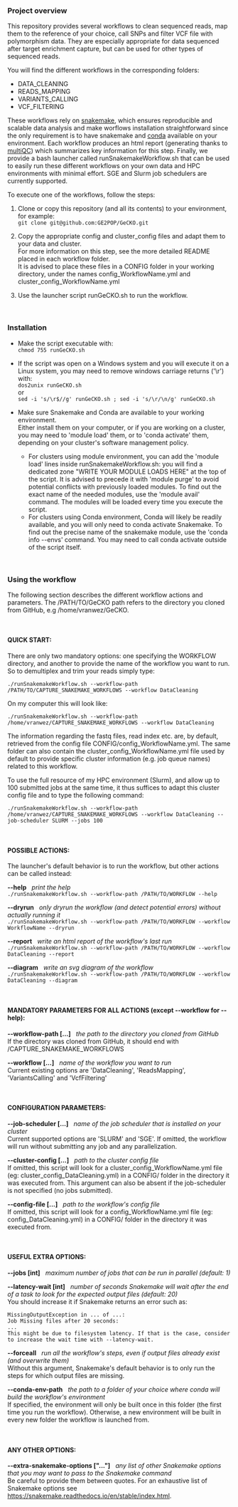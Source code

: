 ### Project overview  
This repository provides several workflows to clean sequenced reads, map them to the reference of your choice, call SNPs and filter VCF file with polymorphism data. They are especially appropriate for data sequenced after target enrichment capture, but can be used for other types of sequenced reads.

You will find the different workflows in the corresponding folders:
- DATA_CLEANING
- READS_MAPPING
- VARIANTS_CALLING 
- VCF_FILTERING 

These workflows rely on [snakemake](https://snakemake.readthedocs.io/en/stable/), which ensures reproducible and scalable data analysis and make worflows installation straightforward since the only requirement is to have snakemake and [conda](https://docs.conda.io/en/latest/) available on your environment. Each workflow produces an html report (generating thanks to [multiQC](https://multiqc.info/)) which summarizes key information for this step. Finally, we provide a bash launcher called runSnakemakeWorkflow.sh that can be used to easily run these different workflows on your own data and HPC environments with minimal effort. SGE and Slurm job schedulers are currently supported.

To execute one of the workflows, follow the steps:  

1) Clone or copy this repository (and all its contents) to your environment, for example:   
```git clone git@github.com:GE2POP/GeCKO.git```  

2) Copy the appropriate config and cluster_config files and adapt them to your data and cluster.  
For more information on this step, see the more detailed README placed in each workflow folder.  
It is advised to place these files in a CONFIG folder in your working directory, under the names config_WorkflowName.yml and cluster_config_WorkflowName.yml  

3) Use the launcher script runGeCKO.sh to run the workflow.  

&nbsp;
### Installation  
- Make the script executable with:  
```chmod 755 runGeCKO.sh```  

- If the script was open on a Windows system and you will execute it on a Linux system, you may need to remove windows carriage returns ('\r') with:  
```dos2unix runGeCKO.sh```  
or  
```sed -i 's/\r$//g' runGeCKO.sh ; sed -i 's/\r/\n/g' runGeCKO.sh```  

- Make sure Snakemake and Conda are available to your working environment.  
Either install them on your computer, or if you are working on a cluster, you may need to 'module load' them, or to 'conda activate' them, depending on your cluster's software management policy.  
    - For clusters using module environment, you can add the 'module load' lines inside runSnakemakeWorkflow.sh: you will find a dedicated zone "WRITE YOUR MODULE LOADS HERE" at the top of the script. It is advised to precede it with 'module purge' to avoid potential conflicts with previously loaded modules. To find out the exact name of the needed modules, use the 'module avail' command. The modules will be loaded every time you execute the script.  
    - For clusters using Conda environment, Conda will likely be readily available, and you will only need to conda activate Snakemake. To find out the precise name of the snakemake module, use the 'conda info --envs' command. You may need to call conda activate outside of the script itself.  

&nbsp;
### Using the workflow

The following section describes the different workflow actions and parameters. The /PATH/TO/GeCKO path refers to the directory you cloned from GitHub, e.g  /home/vranwez/GeCKO.

&nbsp;
#### QUICK START:  
There are only two mandatory options: one specifying the WORKFLOW directory, and another to provide the name of the workflow you want to run. So to demultiplex and trim your reads simply type:

```./runSnakemakeWorkflow.sh --workflow-path /PATH/TO/CAPTURE_SNAKEMAKE_WORKFLOWS --workflow DataCleaning```

On my computer this will look like:

```./runSnakemakeWorkflow.sh --workflow-path /home/vranwez/CAPTURE_SNAKEMAKE_WORKFLOWS --workflow DataCleaning```

The information regarding the fastq files, read index etc. are, by default, retrieved from the config file CONFIG/config_WorkflowName.yml. The same folder can also contain the cluster_config_WorkflowName.yml file used by default to provide specific cluster information (e.g. job queue names) related to this workflow.

To use the full resource of my HPC environment (Slurm), and allow up to 100 submitted jobs at the same time, it thus suffices to adapt this cluster config file and to type the following command:  

```./runSnakemakeWorkflow.sh --workflow-path /home/vranwez/CAPTURE_SNAKEMAKE_WORKFLOWS --workflow DataCleaning --job-scheduler SLURM --jobs 100```  

&nbsp;

#### POSSIBLE ACTIONS:  
The launcher's default behavior is to run the workflow, but other actions can be called instead:

**--help**&nbsp;&nbsp;&nbsp;*print the help*  
```./runSnakemakeWorkflow.sh --workflow-path /PATH/TO/WORKFLOW --help```  

**--dryrun**&nbsp;&nbsp;&nbsp;*only dryrun the workflow (and detect potential errors) without actually running it*  
```./runSnakemakeWorkflow.sh --workflow-path /PATH/TO/WORKFLOW --workflow WorkflowName --dryrun```  

**--report**&nbsp;&nbsp;&nbsp;*write an html report of the workflow's last run*  
```./runSnakemakeWorkflow.sh --workflow-path /PATH/TO/WORKFLOW --workflow DataCleaning --report```  

**--diagram**&nbsp;&nbsp;&nbsp;*write an svg diagram of the workflow*  
```./runSnakemakeWorkflow.sh --workflow-path /PATH/TO/WORKFLOW --workflow DataCleaning --diagram```  

&nbsp;

#### MANDATORY PARAMETERS FOR ALL ACTIONS (except --workflow for --help):  
**--workflow-path [...]**&nbsp;&nbsp;&nbsp;*the path to the directory you cloned from GitHub*  
If the directory was cloned from GitHub, it should end with /CAPTURE_SNAKEMAKE_WORKFLOWS  

**--workflow [...]**&nbsp;&nbsp;&nbsp;*name of the workflow you want to run*  
Current existing options are 'DataCleaning', 'ReadsMapping', 'VariantsCalling' and 'VcfFiltering'  

&nbsp;

#### CONFIGURATION PARAMETERS:  
**--job-scheduler [...]**&nbsp;&nbsp;&nbsp;*name of the job scheduler that is installed on your cluster*  
Current supported options are 'SLURM' and 'SGE'. If omitted, the workflow will run without submitting any job and any parallelization.  

**--cluster-config [...]**&nbsp;&nbsp;&nbsp;*path to the cluster config file*  
If omitted, this script will look for a cluster_config_WorkflowName.yml file (eg: cluster_config_DataCleaning.yml) in a CONFIG/ folder in the directory it was executed from. This argument can also be absent if the job-scheduler is not specified (no jobs submitted).  

**--config-file [...]**&nbsp;&nbsp;&nbsp;*path to the workflow's config file*  
If omitted, this script will look for a config_WorkflowName.yml file (eg: config_DataCleaning.yml) in a CONFIG/ folder in the directory it was executed from.  

&nbsp;

#### USEFUL EXTRA OPTIONS:  
**--jobs [int]**&nbsp;&nbsp;&nbsp;*maximum number of jobs that can be run in parallel (default: 1)*  

**--latency-wait [int]**&nbsp;&nbsp;&nbsp;*number of seconds Snakemake will wait after the end of a task to look for the expected output files (default: 20)*  
You should increase it if Snakemake returns an error such as:  

    MissingOutputException in ... of ...:  
    Job Missing files after 20 seconds:  
    ...  
    This might be due to filesystem latency. If that is the case, consider to increase the wait time with --latency-wait.
    
**--forceall**&nbsp;&nbsp;&nbsp;*run all the workflow's steps, even if output files already exist (and overwrite them)*  
Without this argument, Snakemake's default behavior is to only run the steps for which output files are missing.  

**--conda-env-path**&nbsp;&nbsp;&nbsp;*the path to a folder of your choice where conda will build the workflow's environment*  
If specified, the environment will only be built once in this folder (the first time you run the workflow). Otherwise, a new environment will be built in every new folder the workflow is launched from.

&nbsp;

#### ANY OTHER OPTIONS:  
**--extra-snakemake-options ["..."]**&nbsp;&nbsp;&nbsp;*any list of other Snakemake options that you may want to pass to the Snakemake command*  
Be careful to provide them between quotes. For an exhaustive list of Snakemake options see https://snakemake.readthedocs.io/en/stable/index.html.  

